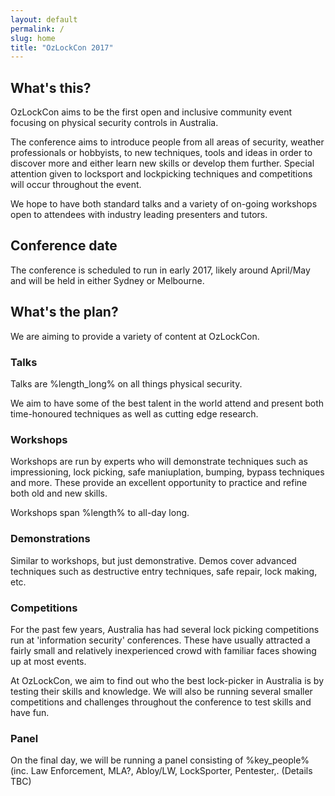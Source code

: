 ```yaml
---
layout: default
permalink: /
slug: home
title: "OzLockCon 2017"
---
```


## What's this?

OzLockCon aims to be the first open and inclusive community event focusing on physical security controls in Australia.

The conference aims to introduce people from all areas of security, weather professionals or hobbyists, to new techniques, tools and ideas in order to discover more and either learn new skills or develop them further. Special attention given to locksport and lockpicking techniques and competitions will occur throughout the event.

We hope to have both standard talks and a variety of on-going workshops open to attendees with industry leading presenters and tutors.

## Conference date

The conference is scheduled to run in early 2017, likely around April/May and will be held in either Sydney or Melbourne.

## What's the plan?

We are aiming to provide a variety of content at OzLockCon.

### Talks

Talks are %length_long% on all things physical security.

We aim to have some of the best talent in the world attend and present both
time-honoured techniques as well as cutting edge research.

### Workshops

Workshops are run by experts who will demonstrate techniques such as
impressioning, lock picking, safe maniuplation, bumping, bypass techniques
and more. These provide an excellent opportunity to practice and refine both old
and new skills.

Workshops span %length% to all-day long.

### Demonstrations

Similar to workshops, but just demonstrative. Demos cover advanced techniques
such as destructive entry techniques, safe repair, lock making, etc.

### Competitions

For the past few years, Australia has had several lock picking competitions run
at 'information security' conferences. These have usually attracted a fairly
small and relatively inexperienced crowd with familiar faces showing up at most
events.

At OzLockCon, we aim to find out who the best lock-picker in Australia is by
testing their skills and knowledge. We will also be running several smaller
competitions and challenges throughout the conference to test skills and have
fun.

### Panel

On the final day, we will be running a panel consisting of %key_people%
(inc. Law Enforcement, MLA?, Abloy/LW, LockSporter, Pentester,. (Details TBC)
